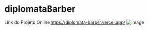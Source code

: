 # diplomataBarber

Link do Projeto Online
https://diplomata-barber.vercel.app/
![image](https://github.com/italloandrad/diplomataBarber/assets/63079674/9a1d2ab7-f9f1-4a7f-bcf1-b39aedfe1ce0)
